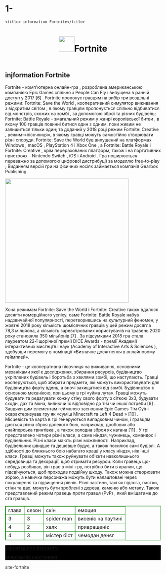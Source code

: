 # 1-<html>
    <title> information Fortnite</title>
<body>
    <header>
<h1><img src="https://static.stratege.ru/trophies/NPWR13412_00/ICON0.PNG"width="50px" heigth="30px"/>Fortnite</h1>
    </header>
    <main>
        <h2> injformation Fortnite</h2>
<p>Fortnite  - комп'ютерна онлайн-гра , розроблена американською компанією Epic Games спільно з People Can Fly і випущена в ранній доступ у 2017 [6] . Fortnite пропонує гравцям на вибір три роздільні режими: Fortnite: Save the World , кооперативний симулятор виживання з відкритим світом , в якому гравцям пропонується спільно відбиватися від монстрів, схожих на зомбі , за допомогою зброї та різних будівель; Fortnite: Battle Royale  - змагальний режим у жанрі королівської битви , в якому 100 гравців повинні битися один з одним, поки живим не залишиться тільки один; та доданий у 2018 році режим Fortnite: Creative , режим-«пісочниця», в якому гравці можуть самостійно створювати різні споруди. Fortnite: Save the World був випущений на платформах Windows , macOS , PlayStation 4 і Xbox One , а Fortnite: Battle Royale і Fortnite: Creative , крім перерахованих платформ, також і на портативних пристроях - Nintendo Switch , iOS і Android . Гра поширюється переважно за допомогою цифрової дистрибуції за моделлю free-to-play ; Виданням версій гри на фізичних носіях займається компанія Gearbox Publishing.</p>
<img src="https://i.ytimg.com/vi/w840iJihWMM/hqdefault.jpg"width="400px"heigth="360px"/>
<p>Хоча режимам Fortnite: Save the World і Fortnite: Creative також вдалося досягти комерційного успіху, саме Fortnite: Battle Royale набув надзвичайної популярності, перетворившись на культурний феномен; у жовтні 2018 року кількість щомісячних гравців у цей режим досягла 78,3 мільйона, а кількість зареєстрованих користувачів на травень 2020 року становила 350 мільйонів [7] . За підсумками 2018 гра стала лауреатом 22-ї щорічної премії DICE Awards - премії Академії інтерактивних мистецтв і наук (Academy of Interactive Arts & Sciences ), здобувши перемогу в номінації «Визначне досягнення в онлайновому геймплей».</p>
<p>Fortnite  - це кооперативна пісочниця на виживання, основними механіками якої є дослідження, збирання ресурсів, будівництво укріплених будівель і боротьба з хвилями зомбі, що наступають. Гравці кооперуються, щоб збирати предмети, які можуть використовувати для будівництва форту вдень, а вночі захищатися від зомбі. Будівництво є основною механікою, при цьому в грі «уйма лута». Гравці можуть будувати та редагувати кожну стіну свого форту з сіткою 3х3, будувати сходи, дах та вікна, вилиючи їх відповідно до тієї чи іншої потреби [9] . Завдяки цим елементам геймплею засновник Epic Games Тім Суїні охарактеризував гру як «суміш Minecraft та Left 4 Dead » [10] . Місцевість та карта в грі генеруються випадковим чином, і гравцям дається різна зброя далекого бою, наприклад, дробовик або снайперська гвинтівка , а також холодна зброя як катана [11] . У грі представлено чотири різні класи, а саме ніндзя, чужинець, командос і будівельник. Різні класи мають різні можливості. Наприклад, будівельник швидше та дешевше будує, а також посилює самі будівлі. А здібності до ближнього бою набагато кращі у класу ніндзя, ніж інші класи. Гравці можуть також руйнувати об'єкти навколишнього середовища та декорації, щоб отримати ресурси. Коли гравець що-небудь розбиває, він грає в міні-гру, потрібно бити в крапки, що підсвічуються, щоб проходив подвійну шкоду. Також можна створювати зброю, а навички персонажа можуть бути налаштовані через покращення та підвищення рівнів. Різні частини, такі як підлога, пастки, стіни та дах, можуть бути зроблені з дерева, каменю або металу. Також представлений режим гравець проти гравця (PvP) , який вміщатиме до ста гравців.</p>
<table style="border:1px solid green">
    <tr style="border:1px solid green">
        <td style="border:1px solid green">глава</td>
        <td style="border:1px solid green">сезон</td>
        <td style="border:1px solid green">скін</td>
        <td style="border:1px solid green">емоция</td>
    </tr>
    <tr style="border:1px solid green">
        <td style="border:1px solid green"> 3 </td>
        <td style="border:1px solid green"> 3 </td>
        <td style="border:1px solid green"> spider man </td>
        <td style="border:1px solid green"> висеніє на паутині</td>
    </tr>
    <tr>
         <td style="border:1px solid green"> 4 </td>
         <td style="border:1px solid green"> 2 </td>
         <td style="border:1px solid green"> халк </td>
         <td style="border:1px solid green"> привращеніє </td>
    </tr>
    <tr style="border:1px solid green">
         <td style="border:1px solid green"> 4 </td>
         <td style="border:1px solid green"> 3 </td>
         <td style="border:1px solid green"> містер біст </td>
         <td style="border:1px solid green"> чемодан денєг </td>
    </tr>
</table>
    </main>
    <footer style="background-color:black" >
        <a href="https://ru.wikipedia.org/wiki/Fortnite">інформація по фортнайту<p>0986766168,0507251686</p></a>
    </footer>
</body>
</html>site-fortnite
